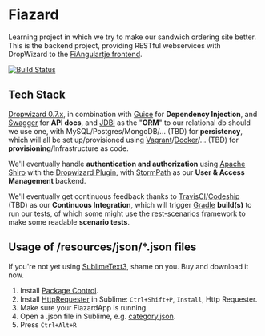 Fiazard
=======

Learning project in which we try to make our sandwich ordering site better. This is the backend project, providing RESTful webservices with DropWizard to the [FiAngulartje frontend](https://github.com/SoftwareSandbox/FiAngulartje).

[![Build Status](https://travis-ci.org/Sch3lp/Fiazard.svg?branch=master)](https://travis-ci.org/Sch3lp/Fiazard)

## Tech Stack
[Dropwizard 0.7.x](http://dropwizard.io/), in combination with 
[Guice](https://github.com/HubSpot/dropwizard-guice) for **Dependency Injection**, and
[Swagger](http://swagger.io/) for **API docs**, and
[JDBI](http://jdbi.org/) as the "**ORM**" to our relational db should we use one, with 
MySQL/Postgres/MongoDB/... (TBD) for **persistency**, 
which will all be set up/provisioned using
[Vagrant](https://www.vagrantup.com/)/[Docker](https://www.docker.com/)/... (TBD) for **provisioning**/Infrastructure as code.


We'll eventually handle **authentication and authorization** using
[Apache Shiro](http://shiro.apache.org/) with the [Dropwizard Plugin](https://github.com/silb/dropwizard-shiro), with
[StormPath](https://stormpath.com/) as our **User & Access Management** backend.


We'll eventually get continuous feedback thanks to
[TravisCI](https://travis-ci.org/)/[Codeship](http://codeship.io/) (TBD) as our **Continuous Integration**, which will trigger
[Gradle](http://www.gradle.org/) **build(s)** to run our tests, of which some might use
the [rest-scenarios](https://github.com/cegeka/rest-scenarios) framework to make some readable **scenario tests**.

## Usage of /resources/json/*.json files
If you're not yet using [SublimeText3](http://www.sublimetext.com/3), shame on you. Buy and download it now.

1. Install [Package Control](https://sublime.wbond.net/installation#st3).
2. Install [HttpRequester](https://github.com/braindamageinc/SublimeHttpRequester) in Sublime: `Ctrl+Shift+P`, `Install`, Http Requester.
3. Make sure your FiazardApp is running.
4. Open a .json file in Sublime, e.g. [category.json](src/test/resources/json/category.json).
5. Press `Ctrl+Alt+R`
